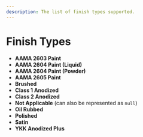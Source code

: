 ```yaml
---
description: The list of finish types supported.
---
```


# Finish Types

* **AAMA 2603 Paint**
* **AAMA 2604 Paint \(Liquid\)**
* **AAMA 2604 Paint \(Powder\)**
* **AAMA 2605 Paint**
* **Brushed**
* **Class 1 Anodized**
* **Class 2 Anodized**
* **Not Applicable** \(can also be represented as `null`\)
* **Oil Rubbed**
* **Polished**
* **Satin**
* **YKK Anodized Plus**

